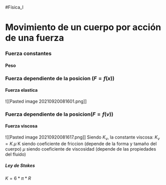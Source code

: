 #Física_I 
# Movimiento de un cuerpo por acción de una fuerza

### Fuerza constantes
#### Peso

### Fuerza dependiente de la posicion ($F=f(x)$)
#### Fuerza elastica
![[Pasted image 20210920081601.png]]

### Fuerza dependiente de la posicion($F=f(v)$)
#### Fuerza viscosa
![[Pasted image 20210920081617.png]]
Siendo $K_v$, la constante viscosa:
$K_v = K . \mu$ K siendo coeficiente de friccion (depende de la forma y tamaño del cuerpo)
$\mu$ siendo coeficiente de viscosidad (depende de las propiedades del fluido)

##### Ley de Stokes 
$K =6*\pi * R$